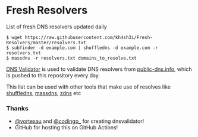 # Fresh Resolvers
List of fresh DNS resolvers updated daily

```
$ wget https://raw.githubusercontent.com/kh4sh3i/Fresh-Resolvers/master/resolvers.txt
$ subfinder -d example.com | shuffledns -d example.com -r resolvers.txt
$ massdns -r resolvers.txt domains_to_resolve.txt
```

[DNS Validator](https://github.com/vortexau/dnsvalidator) is used to validate DNS resolvers from [public-dns.info](https://public-dns.info/nameservers.txt), which is pushed to this repository every day.

This list can be used with other tools that make use of resolves like [shuffledns](https://github.com/projectdiscovery/shuffledns), [massdns](https://github.com/blechschmidt/massdns), [zdns](https://github.com/zmap/zdns) etc



### Thanks
* [@vortexau](https://twitter.com/vortexau) and [@codingo_](https://twitter.com/codingo_) for creating dnsvalidator!
* GitHub for hosting this on GitHub Actions! 
